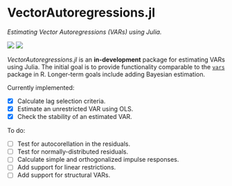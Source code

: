 # VectorAutoregressions.jl

*Estimating Vector Autoregressions (VARs) using Julia.*

[![][docs-dev-img]][docs-dev-url]
[![][ci-img]][ci-url]

*VectorAutoregressions.jl* is an **in-development** package for estimating VARs using Julia.  The initial
goal is to provide functionality comparable to the [`vars`](https://cran.r-project.org/package=vars) package in R. Longer-term goals include adding Bayesian estimation.

Currently implemented:
- [x] Calculate lag selection criteria.
- [x] Estimate an unrestricted VAR using OLS.
- [x] Check the stability of an estimated VAR.

To do:
- [ ] Test for autocorellation in the residuals.
- [ ] Test for normally-distributed residuals.
- [ ] Calculate simple and orthogonalized impulse responses.
- [ ] Add support for linear restrictions.
- [ ] Add support for structural VARs.

[docs-dev-img]: https://img.shields.io/badge/docs-dev-blue.svg
[docs-dev-url]: https://stephenbnicar.github.io/VectorAutoregressions.jl/dev
[ci-img]: https://github.com/stephenbnicar/VectorAutoregressions.jl/workflows/CI/badge.svg
[ci-url]: https://github.com/stephenbnicar/VectorAutoregressions.jl/actions?workflow=CI
